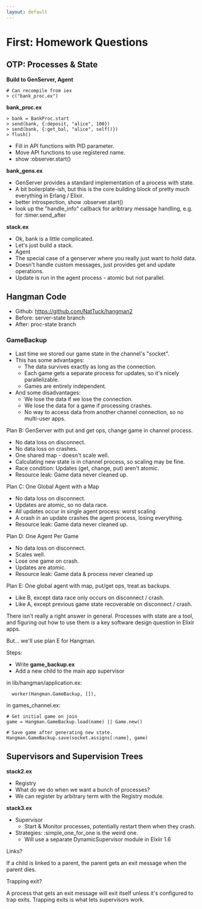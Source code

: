 ```yaml
---
layout: default
---
```


# First: Homework Questions

## OTP: Processes & State

**Build to GenServer, Agent**

```
# Can recompile from iex
> c("bank_proc.ex")
```

**bank_proc.ex**

```
> bank = BankProc.start
> send(bank, {:deposit, "alice", 100})
> send(bank, {:get_bal, "alice", self()})
> flush()
```

 - Fill in API functions with PID parameter.
 - Move API functions to use registered name.
 - show :observer.start()
 
**bank_gens.ex**

 - GenServer provides a standard implementation of a process with state.
 - A bit boilerplate-ish, but this is the core building block of pretty
   much everything in Erlang / Elixir.
 - better introspection, show :observer.start()
 - look up the "handle\_info" callback for aribtrary message handling,
   e.g. for :timer.send\_after
 
**stack.ex**

 - Ok, bank is a little complicated.
 - Let's just build a stack.
 - Agent
 - The special case of a genserver where you really just want to hold data.
 - Doesn't handle custom messages, just provides get and update operations.
 - Update is run in the agent process - atomic but not parallel.
   

## Hangman Code

 - Github: https://github.com/NatTuck/hangman2
 - Before: server-state branch
 - After: proc-state branch

### GameBackup

 - Last time we stored our game state in the channel's "socket".
 - This has some advantages:
   - The data survives exactly as long as the connection.
   - Each game gets a separate process for updates, so it's
     nicely parallelizable. 
   - Games are entirely independent. 
 - And some disadvantages:
   - We lose the data if we lose the connection.
   - We lose the data for a game if processing crashes.
   - No way to access data from another channel connection,
     so no multi-user apps.

Plan B: GenServer with put and get ops, change game in channel process.

 - No data loss on disconnect.
 - No data loss on crashes.
 - One shared map - doesn't scale well.
 - Calculating new state is in channel process, so scaling may be fine.
 - Race condition: Updates (get, change, put) aren't atomic.
 - Resource leak: Game data never cleaned up.
 
Plan C: One Global Agent with a Map

 - No data loss on disconnect.
 - Updates are atomic, so no data race.
 - All updates occur in single agent process: worst scaling
 - A crash in an update crashes the agent process, losing everything.
 - Resource leak: Game data never cleaned up.
 
Plan D: One Agent Per Game

 - No data loss on disconnect.
 - Scales well.
 - Lose one game on crash.
 - Updates are atomic.
 - Resource leak: Game data & process never cleaned up

Plan E: One global agent with map, put/get ops, treat as backups.

 - Like B, except data race only occurs on disconnect / crash.
 - Like A, except previous game state recoverable on disconnect / crash.

There isn't really a right answer in general. Processes with state are a tool,
and figuring out how to use them is a key software design question in Elixir
apps.

But... we'll use plan E for Hangman.

Steps: 

 - Write **game\_backup.ex**
 - Add a new child to the main app supervisor

in lib/hangman/application.ex:

```
  worker(Hangman.GameBackup, []),
``` 


in games_channel.ex:

```
# Get initial game on join
game = Hangman.GameBackup.load(name) || Game.new()

# Save game after generating new state.
Hangman.GameBackup.save(socket.assigns[:name], game)
```

## Supervisors and Supervision Trees

**stack2.ex**

 - Registry
 - What do we do when we want a bunch of processes?
 - We can register by arbitrary term with the Registry module.
   
**stack3.ex**

 - Supervisor
   - Start & Monitor processes, potentially restart them when they crash.
 - Strategies: :simple\_one\_for\_one is the weird one.
   - Will use a separate DynamicSupervisor module in Elxiir 1.6

Links? 

If a child is linked to a parent, the parent gets an exit message when the
parent dies. 

Trapping exit?

A process that gets an exit message will exit itself unless it's configured to
trap exits. Trapping exits is what lets supervisors work.

